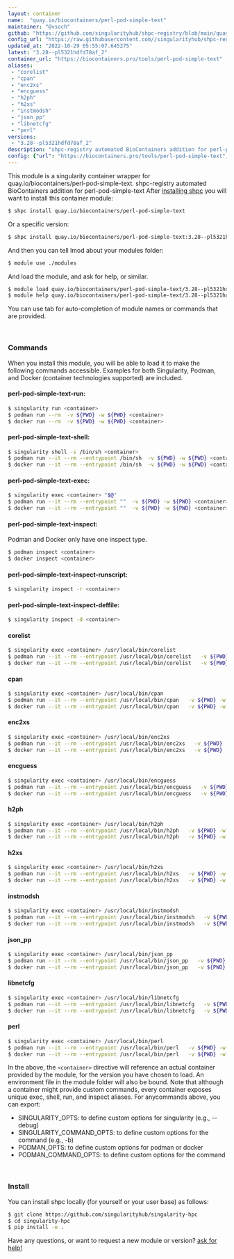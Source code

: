 ```yaml
---
layout: container
name:  "quay.io/biocontainers/perl-pod-simple-text"
maintainer: "@vsoch"
github: "https://github.com/singularityhub/shpc-registry/blob/main/quay.io/biocontainers/perl-pod-simple-text/container.yaml"
config_url: "https://raw.githubusercontent.com//singularityhub/shpc-registry/main/quay.io/biocontainers/perl-pod-simple-text/container.yaml"
updated_at: "2022-10-29 05:55:07.645275"
latest: "3.28--pl5321hdfd78af_2"
container_url: "https://biocontainers.pro/tools/perl-pod-simple-text"
aliases:
 - "corelist"
 - "cpan"
 - "enc2xs"
 - "encguess"
 - "h2ph"
 - "h2xs"
 - "instmodsh"
 - "json_pp"
 - "libnetcfg"
 - "perl"
versions:
 - "3.28--pl5321hdfd78af_2"
description: "shpc-registry automated BioContainers addition for perl-pod-simple-text"
config: {"url": "https://biocontainers.pro/tools/perl-pod-simple-text", "maintainer": "@vsoch", "description": "shpc-registry automated BioContainers addition for perl-pod-simple-text", "latest": {"3.28--pl5321hdfd78af_2": "sha256:4d69001ffbaf09700a86e8f916cb78adc10270f981940a3b70155f05a1aff0b4"}, "tags": {"3.28--pl5321hdfd78af_2": "sha256:4d69001ffbaf09700a86e8f916cb78adc10270f981940a3b70155f05a1aff0b4"}, "docker": "quay.io/biocontainers/perl-pod-simple-text", "aliases": {"corelist": "/usr/local/bin/corelist", "cpan": "/usr/local/bin/cpan", "enc2xs": "/usr/local/bin/enc2xs", "encguess": "/usr/local/bin/encguess", "h2ph": "/usr/local/bin/h2ph", "h2xs": "/usr/local/bin/h2xs", "instmodsh": "/usr/local/bin/instmodsh", "json_pp": "/usr/local/bin/json_pp", "libnetcfg": "/usr/local/bin/libnetcfg", "perl": "/usr/local/bin/perl"}}
---
```


This module is a singularity container wrapper for quay.io/biocontainers/perl-pod-simple-text.
shpc-registry automated BioContainers addition for perl-pod-simple-text
After [installing shpc](#install) you will want to install this container module:


```bash
$ shpc install quay.io/biocontainers/perl-pod-simple-text
```

Or a specific version:

```bash
$ shpc install quay.io/biocontainers/perl-pod-simple-text:3.28--pl5321hdfd78af_2
```

And then you can tell lmod about your modules folder:

```bash
$ module use ./modules
```

And load the module, and ask for help, or similar.

```bash
$ module load quay.io/biocontainers/perl-pod-simple-text/3.28--pl5321hdfd78af_2
$ module help quay.io/biocontainers/perl-pod-simple-text/3.28--pl5321hdfd78af_2
```

You can use tab for auto-completion of module names or commands that are provided.

<br>

### Commands

When you install this module, you will be able to load it to make the following commands accessible.
Examples for both Singularity, Podman, and Docker (container technologies supported) are included.

#### perl-pod-simple-text-run:

```bash
$ singularity run <container>
$ podman run --rm  -v ${PWD} -w ${PWD} <container>
$ docker run --rm  -v ${PWD} -w ${PWD} <container>
```

#### perl-pod-simple-text-shell:

```bash
$ singularity shell -s /bin/sh <container>
$ podman run --it --rm --entrypoint /bin/sh  -v ${PWD} -w ${PWD} <container>
$ docker run --it --rm --entrypoint /bin/sh  -v ${PWD} -w ${PWD} <container>
```

#### perl-pod-simple-text-exec:

```bash
$ singularity exec <container> "$@"
$ podman run --it --rm --entrypoint ""  -v ${PWD} -w ${PWD} <container> "$@"
$ docker run --it --rm --entrypoint ""  -v ${PWD} -w ${PWD} <container> "$@"
```

#### perl-pod-simple-text-inspect:

Podman and Docker only have one inspect type.

```bash
$ podman inspect <container>
$ docker inspect <container>
```

#### perl-pod-simple-text-inspect-runscript:

```bash
$ singularity inspect -r <container>
```

#### perl-pod-simple-text-inspect-deffile:

```bash
$ singularity inspect -d <container>
```


#### corelist

```bash
$ singularity exec <container> /usr/local/bin/corelist
$ podman run --it --rm --entrypoint /usr/local/bin/corelist   -v ${PWD} -w ${PWD} <container> -c " $@"
$ docker run --it --rm --entrypoint /usr/local/bin/corelist   -v ${PWD} -w ${PWD} <container> -c " $@"
```


#### cpan

```bash
$ singularity exec <container> /usr/local/bin/cpan
$ podman run --it --rm --entrypoint /usr/local/bin/cpan   -v ${PWD} -w ${PWD} <container> -c " $@"
$ docker run --it --rm --entrypoint /usr/local/bin/cpan   -v ${PWD} -w ${PWD} <container> -c " $@"
```


#### enc2xs

```bash
$ singularity exec <container> /usr/local/bin/enc2xs
$ podman run --it --rm --entrypoint /usr/local/bin/enc2xs   -v ${PWD} -w ${PWD} <container> -c " $@"
$ docker run --it --rm --entrypoint /usr/local/bin/enc2xs   -v ${PWD} -w ${PWD} <container> -c " $@"
```


#### encguess

```bash
$ singularity exec <container> /usr/local/bin/encguess
$ podman run --it --rm --entrypoint /usr/local/bin/encguess   -v ${PWD} -w ${PWD} <container> -c " $@"
$ docker run --it --rm --entrypoint /usr/local/bin/encguess   -v ${PWD} -w ${PWD} <container> -c " $@"
```


#### h2ph

```bash
$ singularity exec <container> /usr/local/bin/h2ph
$ podman run --it --rm --entrypoint /usr/local/bin/h2ph   -v ${PWD} -w ${PWD} <container> -c " $@"
$ docker run --it --rm --entrypoint /usr/local/bin/h2ph   -v ${PWD} -w ${PWD} <container> -c " $@"
```


#### h2xs

```bash
$ singularity exec <container> /usr/local/bin/h2xs
$ podman run --it --rm --entrypoint /usr/local/bin/h2xs   -v ${PWD} -w ${PWD} <container> -c " $@"
$ docker run --it --rm --entrypoint /usr/local/bin/h2xs   -v ${PWD} -w ${PWD} <container> -c " $@"
```


#### instmodsh

```bash
$ singularity exec <container> /usr/local/bin/instmodsh
$ podman run --it --rm --entrypoint /usr/local/bin/instmodsh   -v ${PWD} -w ${PWD} <container> -c " $@"
$ docker run --it --rm --entrypoint /usr/local/bin/instmodsh   -v ${PWD} -w ${PWD} <container> -c " $@"
```


#### json_pp

```bash
$ singularity exec <container> /usr/local/bin/json_pp
$ podman run --it --rm --entrypoint /usr/local/bin/json_pp   -v ${PWD} -w ${PWD} <container> -c " $@"
$ docker run --it --rm --entrypoint /usr/local/bin/json_pp   -v ${PWD} -w ${PWD} <container> -c " $@"
```


#### libnetcfg

```bash
$ singularity exec <container> /usr/local/bin/libnetcfg
$ podman run --it --rm --entrypoint /usr/local/bin/libnetcfg   -v ${PWD} -w ${PWD} <container> -c " $@"
$ docker run --it --rm --entrypoint /usr/local/bin/libnetcfg   -v ${PWD} -w ${PWD} <container> -c " $@"
```


#### perl

```bash
$ singularity exec <container> /usr/local/bin/perl
$ podman run --it --rm --entrypoint /usr/local/bin/perl   -v ${PWD} -w ${PWD} <container> -c " $@"
$ docker run --it --rm --entrypoint /usr/local/bin/perl   -v ${PWD} -w ${PWD} <container> -c " $@"
```



In the above, the `<container>` directive will reference an actual container provided
by the module, for the version you have chosen to load. An environment file in the
module folder will also be bound. Note that although a container
might provide custom commands, every container exposes unique exec, shell, run, and
inspect aliases. For anycommands above, you can export:

 - SINGULARITY_OPTS: to define custom options for singularity (e.g., --debug)
 - SINGULARITY_COMMAND_OPTS: to define custom options for the command (e.g., -b)
 - PODMAN_OPTS: to define custom options for podman or docker
 - PODMAN_COMMAND_OPTS: to define custom options for the command

<br>

### Install

You can install shpc locally (for yourself or your user base) as follows:

```bash
$ git clone https://github.com/singularityhub/singularity-hpc
$ cd singularity-hpc
$ pip install -e .
```

Have any questions, or want to request a new module or version? [ask for help!](https://github.com/singularityhub/singularity-hpc/issues)